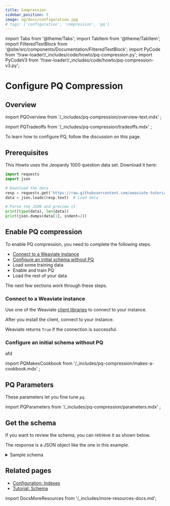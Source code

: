 ```yaml
---
title: Compression
sidebar_position: 5
image: og/docs/configuration.jpg
# tags: ['configuration', 'compression', 'pq']
---
```


import Tabs from '@theme/Tabs';
import TabItem from '@theme/TabItem';
import FilteredTextBlock from '@site/src/components/Documentation/FilteredTextBlock';
import PyCode from '!!raw-loader!/_includes/code/howto/pq-compression.py';
import PyCodeV3 from '!!raw-loader!/_includes/code/howto/pq-compression-v3.py';


# Configure PQ Compression

## Overview

import PQOverview from '/_includes/pq-compression/overview-text.mdx' ;

<PQOverview />

import PQTradeoffs from '/_includes/pq-compression/tradeoffs.mdx' ;

<PQTradeoffs />

To learn how to configure PQ, follow the discussion on this page. 

## Prerequisites

This Howto uses the Jeopardy 1000 question data set. Download it here:

```python
import requests
import json

# Download the data
resp = requests.get('https://raw.githubusercontent.com/weaviate-tutorials/intro-workshop/main/data/jeopardy_1k.json')
data = json.loads(resp.text)  # Load data

# Parse the JSON and preview it
print(type(data), len(data))
print(json.dumps(data[1], indent=2))
```

## Enable PQ compression

To enable PQ compression, you need to complete the following steps. 

- [Connect to a Weaviate instance](#connect-to-a-weaviate-instance)
- [Configure an initial schema without PQ](#configure-an-initial-schema-without-pq)
- Load some training data
- Enable and train PQ
- Load the rest of your data

The next few sections work through these steps.

### Connect to a Weaviate instance

Use one of the Weaviate [client libraries](/developers/weaviate/client-libraries) to connect to your instance. 

After you install the client, connect to your instance.

<Tabs groupId="languages">
  <TabItem value="py" label="Python (v4)">
     <FilteredTextBlock
       text={PyCode}
       startMarker="# ConnectCode"
       endMarker="# END ConnectCode"
       language="py"
     />
  </TabItem>
  
  <TabItem value="py3" label="Python (v3)">
     <FilteredTextBlock
       text={PyCodeV3}
       startMarker="# ConnectCode"
       endMarker="# END ConnectCode"
       language="py"
     />
  </TabItem>
</Tabs>  

Weaviate returns `True` if the connection is successful. 

### Configure an initial schema without PQ

afd



 
import PQMakesCookbook from '/_includes/pq-compression/makes-a-cookbook.mdx' ;

<PQMakesCookbook />


## PQ Parameters

These parameters let you fine tune `pq`.
 
import PQParameters from '/_includes/pq-compression/parameters.mdx' ;

<PQParameters />








## Get the schema

If you want to review the schema, you can retrieve it as shown below.

<Tabs groupId="languages">
  <TabItem value="py" label="Python (v4)">
    <FilteredTextBlock
      text={PyCode}
      startMarker="# START SchemaGet"
      endMarker="# END SchemaGet"
      language="py"
    />
  </TabItem>

</Tabs>

The response is a JSON object like the one in this example.

<details>
  <summary>Sample schema</summary>

```json
NEEDS EXAMPLE
```

</details>

## Related pages

- [Configuration: Indexes](../configuration/indexes.md)
- [Tutorial: Schema](../tutorials/schema.md)

import DocsMoreResources from '/_includes/more-resources-docs.md';

<DocsMoreResources />
